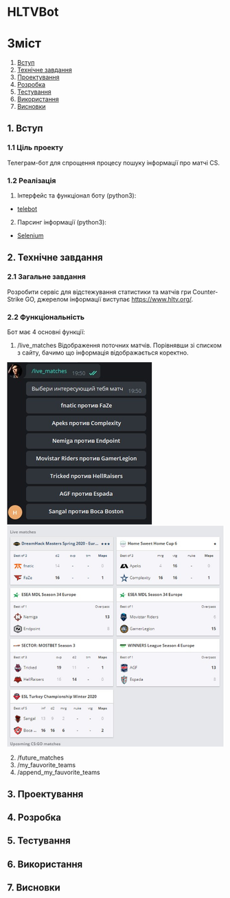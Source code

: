 # HLTVBot

# Зміст

1. [Вступ](#introduction)
2. [Технічне завдання](#techtask)
3. [Проектування](#design)
4. [Розробка](#development)
5. [Тестування](#test)
6. [Використання](#howto)
7. [Висновки](#conclusion)


##  1. Вступ <a name="introduction"></a>
### 1.1 Ціль проекту

Телеграм-бот для спрощення процесу пошуку інформації про матчі CS.

### 1.2 Реалізація

1. Інтерфейс та функціонал боту (python3):
* [telebot](https://pypi.org/project/telebot/)

2. Парсинг інформації (python3):
*  [Selenium](https://selenium-python.readthedocs.io/)

## 2. Технічне завдання <a name="techtask"></a>

### 2.1 Загальне завдання

Розробити сервіс для відстежування статистики та матчів гри Counter-Strike GO, джерелом інформації виступає https://www.hltv.org/. 

### 2.2 Функціональність
 
 Бот має 4 основні функції:
 1. /live_matches 
 Відображення поточних матчів. Порівнявши зі списком з сайту, бачимо що інформація відображається коректно.
 
 ![Альтернативный текст](https://github.com/CLII412/ipz2/blob/master/screenshots/live_command.jpg?raw=true)
  ![Альтернативный текст](https://github.com/CLII412/ipz2/blob/master/screenshots/live_page.jpg?raw=true)
 
 2. /future_matches 
 3. /my_fauvorite_teams 
 4. /append_my_fauvorite_teams  
 
## 3. Проектування  <a name="design"></a>

## 4. Розробка  <a name="development"></a>

## 5. Тестування  <a name="test"></a> 

## 6. Використання  <a name="howto"></a> 

## 7. Висновки  <a name="conclusion"></a> 

